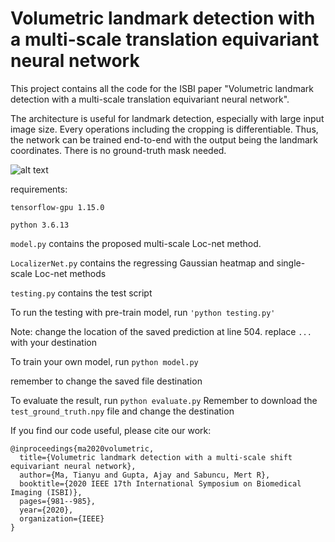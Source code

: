 # Volumetric landmark detection with a multi-scale translation equivariant neural network

This project contains all the code for the ISBI paper "Volumetric landmark detection with a multi-scale translation equivariant neural network". 

The architecture is useful for landmark detection, especially with large input image size. 
Every operations including the cropping is differentiable. Thus, the network can be trained end-to-end with the output being the landmark coordinates. 
There is no ground-truth mask needed.  

![alt text](https://github.com/tym002/bifurcation_detection/blob/master/overview.png)


requirements: 

`tensorflow-gpu 1.15.0`

`python 3.6.13`


`model.py` contains the proposed multi-scale Loc-net method. 

`LocalizerNet.py` contains the regressing Gaussian heatmap and single-scale Loc-net methods 

`testing.py` contains the test script 

To run the testing with pre-train model, run 
`'python testing.py'`

Note: change the location of the saved prediction at line 504. replace `...` with your destination

To train your own model, run 
`python model.py`

remember to change the saved file destination 

To evaluate the result, run 
`python evaluate.py`
Remember to download the `test_ground_truth.npy` file and change the destination 

If you find our code useful, please cite our work:
```
@inproceedings{ma2020volumetric,
  title={Volumetric landmark detection with a multi-scale shift equivariant neural network},
  author={Ma, Tianyu and Gupta, Ajay and Sabuncu, Mert R},
  booktitle={2020 IEEE 17th International Symposium on Biomedical Imaging (ISBI)},
  pages={981--985},
  year={2020},
  organization={IEEE}
}
```
